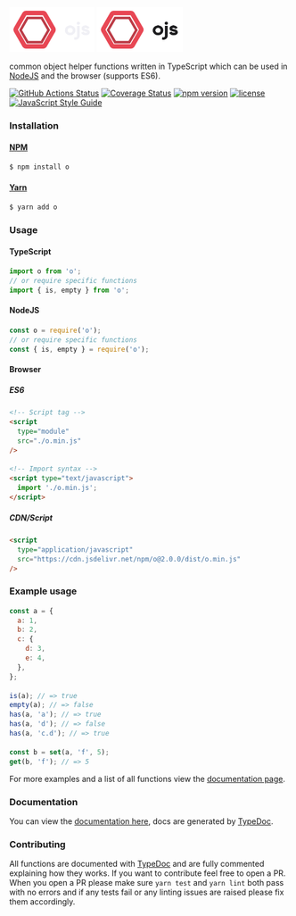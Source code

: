 <img src="./assets/lockup_light.svg#gh-dark-mode-only" alt="ojs logo" height="80" />
<img src="./assets/lockup_dark.svg#gh-light-mode-only" alt="ojs logo" height="80" />

common object helper functions written in TypeScript which can be used in [NodeJS](https://nodejs.org/en/) and the browser (supports ES6).


[![GitHub Actions Status](https://github.com/hammy2899/o/workflows/CI/badge.svg)](https://github.com/hammy2899/o/actions)
[![Coverage Status](https://coveralls.io/repos/github/hammy2899/o/badge.svg?branch=master)](https://coveralls.io/github/hammy2899/o?branch=master)
[![npm version](https://img.shields.io/npm/v/o.svg)](https://www.npmjs.com/package/o)
[![license](https://img.shields.io/github/license/hammy2899/o.svg)](https://github.com/hammy2899/o/blob/master/LICENSE.md)
[![JavaScript Style Guide](https://img.shields.io/badge/code_style-standard-brightgreen.svg)](https://standardjs.com)


### Installation

#### [NPM](https://npmjs.com)
```bash
$ npm install o
```

#### [Yarn](https://yarnpkg.com)
```bash
$ yarn add o
```

### Usage

#### TypeScript
```typescript
import o from 'o';
// or require specific functions
import { is, empty } from 'o';
```

#### NodeJS
```javascript
const o = require('o');
// or require specific functions
const { is, empty } = require('o');
```

#### Browser

##### ES6
```html
<!-- Script tag -->
<script
  type="module"
  src="./o.min.js"
/>

<!-- Import syntax -->
<script type="text/javascript">
  import './o.min.js';
</script>
```

##### CDN/Script
```html
<script
  type="application/javascript"
  src="https://cdn.jsdelivr.net/npm/o@2.0.0/dist/o.min.js"
/>
```

### Example usage

```javascript
const a = {
  a: 1,
  b: 2,
  c: {
    d: 3,
    e: 4,
  },
};

is(a); // => true
empty(a); // => false
has(a, 'a'); // => true
has(a, 'd'); // => false
has(a, 'c.d'); // => true

const b = set(a, 'f', 5);
get(b, 'f'); // => 5
```

For more examples and a list of all functions view the [documentation page](https://o.hammy2899.dev).

### Documentation

You can view the [documentation here](https://o.hammy2899.dev), docs are generated by [TypeDoc](https://typedoc.org).

### Contributing

All functions are documented with [TypeDoc](https://typedoc.org) and are fully commented explaining how they works. If you want to
contribute feel free to open a PR. When you open a PR please make sure `yarn test` and `yarn lint` both pass
with no errors and if any tests fail or any linting issues are raised please fix them accordingly.
